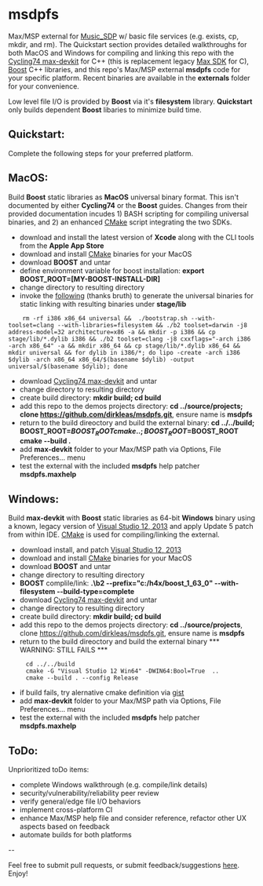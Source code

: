 # msdpfs

Max/MSP external for [Music_SDP](http://musicsdp.com/) w/ basic file services 
(e.g. exists, cp, mkdir, and rm). The Quickstart section provides detailed 
walkthroughs for both MacOS and Windows for compiling and linking this repo with the 
[Cycling74 max-devkit](https://github.com/Cycling74/max-devkit) for C++ (this is 
replacement legacy [Max SDK](https://github.com/Cycling74/max-api) for C), 
[Boost](http://www.boost.org/) C++ libraries, and this repo's Max/MSP external 
**msdpfs** code for your specific platform. Recent binaries are available in 
the **externals** folder for your convenience.

Low level file I/O is provided by **Boost** via it's **filesystem** library. 
**Quickstart** only builds dependent **Boost** libaries to minimize build time.


## Quickstart:

Complete the following steps for your preferred platform.


## MacOS:

Build **Boost** static libraries as **MacOS** universal binary format. This isn't 
documented by either **Cycling74** or the **Boost** guides. Changes from their
provided documentation incudes 1) BASH scripting for compiling universal binaries, 
and 2) an enhanced [CMake](https://cmake.org/download/) script integrating the two 
SDKs.

* download and install the latest version of **Xcode** along with the CLI tools from 
the **Apple App Store**
* download and install [CMake](https://cmake.org/download/) binaries for your MacOS
* download **BOOST** and untar
* define environment variable for boost installation: **export BOOST_ROOT=[MY-BOOST-INSTALL-DIR]**
* change directory to resulting directory
* invoke the [following](https://tinyurl.com/mzhsghp) (thanks bruth) to generate 
the universal binaries for static linking with resulting binaries under 
**stage/lib**

```
    rm -rf i386 x86_64 universal &&  ./bootstrap.sh --with-toolset=clang --with-libraries=filesystem && ./b2 toolset=darwin -j8 address-model=32 architecture=x86 -a && mkdir -p i386 && cp stage/lib/*.dylib i386 && ./b2 toolset=clang -j8 cxxflags="-arch i386 -arch x86_64" -a && mkdir x86_64 && cp stage/lib/*.dylib x86_64 && mkdir universal && for dylib in i386/*; do lipo -create -arch i386 $dylib -arch x86_64 x86_64/$(basename $dylib) -output universal/$(basename $dylib); done
```

* download [Cycling74 max-devkit](https://github.com/Cycling74/max-devkit) and untar
* change directory to resulting directory
* create build directory: **mkdir build; cd build**
* add this repo to the demos projects directory: **cd ../source/projects; clone https://github.com/dirkleas/msdpfs.git**, ensure name is **msdpfs**
* return to the build direoctory and build the external binary: **cd ../../build; BOOST_ROOT=$BOOST_ROOT cmake ..; BOOST_ROOT=$BOOST_ROOT cmake --build .**
* add **max-devkit** folder to your Max/MSP path via Options, File Preferences... menu
* test the external with the included **msdpfs** help patcher **msdpfs.maxhelp**


## Windows:

Build **max-devkit** with **Boost** static libraries as 64-bit **Windows** binary
using a known, legacy version of [Visual Studio 12, 2013](https://tinyurl.com/qenh4bq)
and apply Update 5 patch from within IDE.
[CMake](https://cmake.org/download/) is used for compiling/linking the external.

* download install, and patch [Visual Studio 12, 2013](https://tinyurl.com/qenh4bq)
* download and install [CMake](https://cmake.org/download/) binaries for your MacOS
* download **BOOST** and untar
* change directory to resulting directory
* **BOOST** complile/link: **.\b2 --prefix="c:/h4x/boost_1_63_0" --with-filesystem --build-type=complete**
* download [Cycling74 max-devkit](https://github.com/Cycling74/max-devkit) and untar
* change directory to resulting directory
* create build directory: **mkdir build; cd build**
* add this repo to the demos projects directory: **cd ../source/projects**, clone https://github.com/dirkleas/msdpfs.git, ensure name is **msdpfs**
* return to the build direoctory and build the external binary *** WARNING: STILL FAILS ***

```
     cd ../../build
     cmake -G "Visual Studio 12 Win64" -DWIN64:Bool=True  ..
     cmake --build . --config Release
```

* if build fails, try alernative cmake definition via [gist](https://tinyurl.com/mb4to2j)
* add **max-devkit** folder to your Max/MSP path via Options, File Preferences... menu
* test the external with the included **msdpfs** help patcher **msdpfs.maxhelp**


## ToDo:

Unprioritized toDo items:

* complete Windows walkthrough (e.g. compile/link details)
* security/vulnerability/reliability peer review
* verify general/edge file I/O behaviors
* implement cross-platform CI
* enhance Max/MSP help file and consider reference, refactor other UX aspects 
based on feedback
* automate builds for both platforms

--

Feel free to submit pull requests, or submit feedback/suggestions 
[here](http://musicsdp.com/contact-the-team/). Enjoy!
